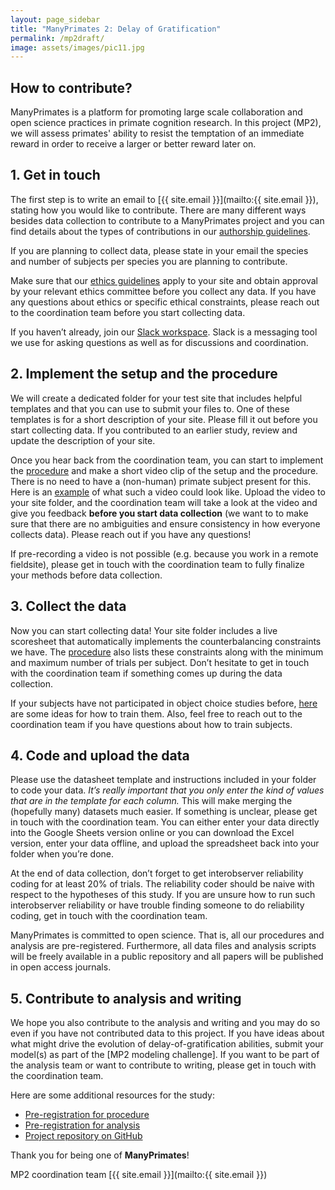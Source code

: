 ```yaml
---
layout: page_sidebar
title: "ManyPrimates 2: Delay of Gratification"
permalink: /mp2draft/
image: assets/images/pic11.jpg
---
```


## How to contribute?

ManyPrimates is a platform for promoting large scale collaboration and open science practices in primate cognition research. In this project (MP2), we will assess primates' ability to resist the temptation of an immediate reward in order to receive a larger or better reward later on.

## 1. Get in touch

The first step is to write an email to [{{ site.email }}](mailto:{{ site.email }}), stating how you would like to contribute. There are many different ways besides data collection to contribute to a ManyPrimates project and you can find details about the types of contributions in our [authorship guidelines](/authorship). 

If you are planning to collect data, please state in your email the species and number of subjects per species you are planning to contribute. 

Make sure that our [ethics guidelines](/ethics) apply to your site and obtain approval by your relevant ethics committee before you collect any data. If you have any questions about ethics or specific ethical constraints, please reach out to the coordination team before you start collecting data.

If you haven’t already, join our [Slack workspace](https://join.slack.com/t/manyprimates/shared_invite/enQtNDM1MzE3MjM1OTExLTI1NjFmNWFkNThmOTdhZjFhZWQ2ZGY3ZmQ4ODE3OWYyZmZlMzIyNjliNDg2OWI4NzQwYzM3NDEwNzkyNTk1Yzg). Slack is a messaging tool we use for asking questions as well as for discussions and coordination. 

## 2. Implement the setup and the procedure

We will create a dedicated folder for your test site that includes helpful templates and that you can use to submit your files to. One of these templates is for a short description of your site. Please fill it out before you start collecting data. If you contributed to an earlier study, review and update the description of your site.

Once you hear back from the coordination team, you can start to implement the [procedure]() and make a short video clip of the setup and the procedure. There is no need to have a (non-human) primate subject present for this. Here is an [example]() of what such a video could look like. Upload the video to your site folder, and the coordination team will take a look at the video and give you feedback **before you start data collection** (we want to to make sure that there are no ambiguities and ensure consistency in how everyone collects data). Please reach out if you have any questions! 

If pre-recording a video is not possible (e.g. because you work in a remote fieldsite), please get in touch with the coordination team to fully finalize your methods before data collection.

## 3. Collect the data 

Now you can start collecting data! Your site folder includes a live scoresheet that automatically implements the counterbalancing constraints we have. The [procedure]() also lists these constraints along with the minimum and maximum number of trials per subject. Don’t hesitate to get in touch with the coordination team if something comes up during the data collection. 

If your subjects have not participated in object choice studies before, [here]() are some ideas for how to train them. Also, feel free to reach out to the coordination team if you have questions about how to train subjects. 

## 4. Code and upload the data 

Please use the datasheet template and instructions included in your folder to code your data. *It’s really important that you only enter the kind of values that are in the template for each column.* This will make merging the (hopefully many) datasets much easier. If something is unclear, please get in touch with the coordination team. You can either enter your data directly into the Google Sheets version online or you can download the Excel version, enter your data offline, and upload the spreadsheet back into your folder when you’re done. 

At the end of data collection, don’t forget to get interobserver reliability coding for at least 20% of trials. The reliability coder should be naive with respect to the hypotheses of this study. If you are unsure how to run such interobserver reliability or have trouble finding someone to do reliability coding, get in touch with the coordination team.

ManyPrimates is committed to open science. That is, all our procedures and analysis are pre-registered. Furthermore, all data files and analysis scripts will be freely available in a public repository and all papers will be published in open access journals. 

## 5. Contribute to analysis and writing

We hope you also contribute to the analysis and writing and you may do so even if you have not contributed data to this project. If you have ideas about what might drive the evolution of delay-of-gratification abilities, submit your model(s) as part of the [MP2 modeling challenge]. If you want to be part of the analysis team or want to contribute to writing, please get in touch with the coordination team. 

Here are some additional resources for the study: 

- [Pre-registration for procedure]()
- [Pre-registration for analysis]()
- [Project repository on GitHub]()

Thank you for being one of **ManyPrimates**! 

MP2 coordination team
[{{ site.email }}](mailto:{{ site.email }})

